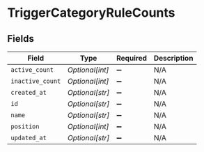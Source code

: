 # TriggerCategoryRuleCounts


## Fields

| Field              | Type               | Required           | Description        |
| ------------------ | ------------------ | ------------------ | ------------------ |
| `active_count`     | *Optional[int]*    | :heavy_minus_sign: | N/A                |
| `inactive_count`   | *Optional[int]*    | :heavy_minus_sign: | N/A                |
| `created_at`       | *Optional[str]*    | :heavy_minus_sign: | N/A                |
| `id`               | *Optional[str]*    | :heavy_minus_sign: | N/A                |
| `name`             | *Optional[str]*    | :heavy_minus_sign: | N/A                |
| `position`         | *Optional[int]*    | :heavy_minus_sign: | N/A                |
| `updated_at`       | *Optional[str]*    | :heavy_minus_sign: | N/A                |